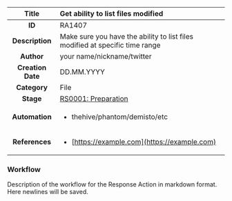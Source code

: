 | Title                       |  Get ability to list files modified         |
|:---------------------------:|:--------------------|
| **ID**                      | RA1407            |
| **Description**             | Make sure you have the ability to list files modified at specific time range   |
| **Author**                  | your name/nickname/twitter        |
| **Creation Date**           | DD.MM.YYYY |
| **Category**                | File      |
| **Stage**                   |[RS0001: Preparation](../Response_Stages/RS0001.md)| 
| **Automation** |<ul><li>thehive/phantom/demisto/etc</li></ul>|
| **References** |<ul><li>[https://example.com](https://example.com)</li></ul>|

### Workflow

Description of the workflow for the Response Action in markdown format.  
Here newlines will be saved.  
